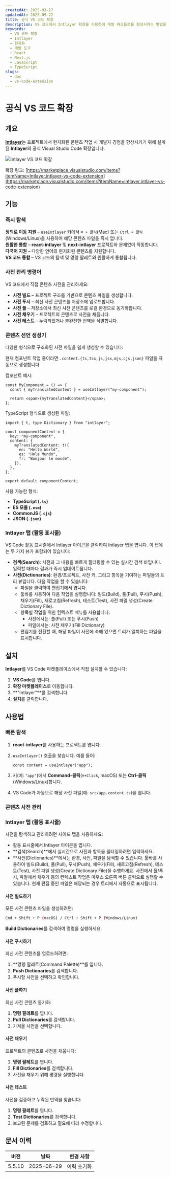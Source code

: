 ```yaml
---
createdAt: 2025-03-17
updatedAt: 2025-09-22
title: 공식 VS 코드 확장
description: VS 코드에서 Intlayer 확장을 사용하여 개발 워크플로를 향상시키는 방법을 알아보세요. 현지화된 콘텐츠 간을 빠르게 탐색하고 사전을 효율적으로 관리할 수 있습니다.
keywords:
  - VS 코드 확장
  - Intlayer
  - 현지화
  - 개발 도구
  - React
  - Next.js
  - JavaScript
  - TypeScript
slugs:
  - doc
  - vs-code-extension
---
```


# 공식 VS 코드 확장

## 개요

[**Intlayer**](https://marketplace.visualstudio.com/items?itemName=Intlayer.intlayer-vs-code-extension)는 프로젝트에서 현지화된 콘텐츠 작업 시 개발자 경험을 향상시키기 위해 설계된 **Intlayer**의 공식 Visual Studio Code 확장입니다.

![Intlayer VS 코드 확장](https://github.com/aymericzip/intlayer/blob/main/docs/assets/vs_code_extension_demo.gif)

확장 링크: [https://marketplace.visualstudio.com/items?itemName=Intlayer.intlayer-vs-code-extension](https://marketplace.visualstudio.com/items?itemName=Intlayer.intlayer-vs-code-extension)

## 기능

### 즉시 탐색

**정의로 이동 지원** – `useIntlayer` 키에서 `⌘ + 클릭`(Mac) 또는 `Ctrl + 클릭`(Windows/Linux)을 사용하여 해당 콘텐츠 파일을 즉시 엽니다.  
**원활한 통합** – **react-intlayer** 및 **next-intlayer** 프로젝트와 문제없이 작동합니다.  
**다국어 지원** – 다양한 언어의 현지화된 콘텐츠를 지원합니다.  
**VS 코드 통합** – VS 코드의 탐색 및 명령 팔레트와 원활하게 통합됩니다.

### 사전 관리 명령어

VS 코드에서 직접 콘텐츠 사전을 관리하세요:

- **사전 빌드** – 프로젝트 구조를 기반으로 콘텐츠 파일을 생성합니다.
- **사전 푸시** – 최신 사전 콘텐츠를 저장소에 업로드합니다.
- **사전 풀** – 저장소에서 최신 사전 콘텐츠를 로컬 환경으로 동기화합니다.
- **사전 채우기** – 프로젝트의 콘텐츠로 사전을 채웁니다.
- **사전 테스트** – 누락되었거나 불완전한 번역을 식별합니다.

### 콘텐츠 선언 생성기

다양한 형식으로 구조화된 사전 파일을 쉽게 생성할 수 있습니다:

현재 컴포넌트 작업 중이라면 `.content.{ts,tsx,js,jsx,mjs,cjs,json}` 파일을 자동으로 생성합니다.

컴포넌트 예시:

```tsx fileName="src/components/MyComponent/index.tsx"
const MyComponent = () => {
  const { myTranslatedContent } = useIntlayer("my-component");

  return <span>{myTranslatedContent}</span>;
};
```

TypeScript 형식으로 생성된 파일:

```tsx fileName="src/components/MyComponent/index.content.ts"
import { t, type Dictionary } from "intlayer";

const componentContent = {
  key: "my-component",
  content: {
    myTranslatedContent: t({
      en: "Hello World",
      es: "Hola Mundo",
      fr: "Bonjour le monde",
    }),
  },
};

export default componentContent;
```

사용 가능한 형식:

- **TypeScript (`.ts`)**
- **ES 모듈 (`.esm`)**
- **CommonJS (`.cjs`)**
- **JSON (`.json`)**

### Intlayer 탭 (활동 표시줄)

VS Code 활동 표시줄에서 Intlayer 아이콘을 클릭하여 Intlayer 탭을 엽니다. 이 탭에는 두 가지 뷰가 포함되어 있습니다:

- **검색(Search)**: 사전과 그 내용을 빠르게 필터링할 수 있는 실시간 검색 바입니다. 입력할 때마다 결과가 즉시 업데이트됩니다.
- **사전(Dictionaries)**: 환경/프로젝트, 사전 키, 그리고 항목을 기여하는 파일들의 트리 뷰입니다. 다음 작업을 할 수 있습니다:
  - 파일을 클릭하여 편집기에서 엽니다.
  - 툴바를 사용하여 다음 작업을 실행합니다: 빌드(Build), 풀(Pull), 푸시(Push), 채우기(Fill), 새로고침(Refresh), 테스트(Test), 사전 파일 생성(Create Dictionary File).
  - 항목별 작업을 위한 컨텍스트 메뉴를 사용합니다:
    - 사전에서는: 풀(Pull) 또는 푸시(Push)
    - 파일에서는: 사전 채우기(Fill Dictionary)
  - 편집기를 전환할 때, 해당 파일이 사전에 속해 있으면 트리가 일치하는 파일을 표시합니다.

## 설치

**Intlayer**를 VS Code 마켓플레이스에서 직접 설치할 수 있습니다:

1. **VS Code**를 엽니다.
2. **확장 마켓플레이스**로 이동합니다.
3. **"Intlayer"**를 검색합니다.
4. **설치**를 클릭합니다.

## 사용법

### 빠른 탐색

1. **react-intlayer**를 사용하는 프로젝트를 엽니다.
2. `useIntlayer()` 호출을 찾습니다. 예를 들어:

   ```tsx
   const content = useIntlayer("app");
   ```

3. 키(예: `"app"`)에서 **Command-클릭**(`⌘+Click`, macOS) 또는 **Ctrl-클릭**(Windows/Linux)합니다.
4. VS Code가 자동으로 해당 사전 파일(예: `src/app.content.ts`)을 엽니다.

### 콘텐츠 사전 관리

### Intlayer 탭 (활동 표시줄)

사전을 탐색하고 관리하려면 사이드 탭을 사용하세요:

- 활동 표시줄에서 Intlayer 아이콘을 엽니다.
- **검색(Search)**에서 실시간으로 사전과 항목을 필터링하려면 입력하세요.
- **사전(Dictionaries)**에서는 환경, 사전, 파일을 탐색할 수 있습니다. 툴바를 사용하여 빌드(Build), 풀(Pull), 푸시(Push), 채우기(Fill), 새로고침(Refresh), 테스트(Test), 사전 파일 생성(Create Dictionary File)을 수행하세요. 사전에서 풀/푸시, 파일에서 채우기 등의 컨텍스트 작업은 마우스 오른쪽 버튼 클릭으로 실행할 수 있습니다. 현재 편집 중인 파일은 해당되는 경우 트리에서 자동으로 표시됩니다.

#### 사전 빌드하기

모든 사전 콘텐츠 파일을 생성하려면:

```sh
Cmd + Shift + P (macOS) / Ctrl + Shift + P (Windows/Linux)
```

**Build Dictionaries**를 검색하여 명령을 실행하세요.

#### 사전 푸시하기

최신 사전 콘텐츠를 업로드하려면:

1. **명령 팔레트(Command Palette)**를 엽니다.
2. **Push Dictionaries**를 검색합니다.
3. 푸시할 사전을 선택하고 확인합니다.

#### 사전 풀하기

최신 사전 콘텐츠 동기화:

1. **명령 팔레트**를 엽니다.
2. **Pull Dictionaries**를 검색합니다.
3. 가져올 사전을 선택합니다.

#### 사전 채우기

프로젝트의 콘텐츠로 사전을 채웁니다:

1. **명령 팔레트**를 엽니다.
2. **Fill Dictionaries**를 검색합니다.
3. 사전을 채우기 위해 명령을 실행합니다.

#### 사전 테스트

사전을 검증하고 누락된 번역을 찾습니다:

1. **명령 팔레트**를 엽니다.
2. **Test Dictionaries**를 검색합니다.
3. 보고된 문제를 검토하고 필요에 따라 수정합니다.

## 문서 이력

| 버전   | 날짜       | 변경 사항   |
| ------ | ---------- | ----------- |
| 5.5.10 | 2025-06-29 | 이력 초기화 |
